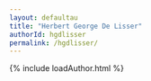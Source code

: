 ```yaml
---
layout: defaultau
title: "Herbert George De Lisser"
authorId: hgdlisser
permalink: /hgdlisser/
---
```

{% include loadAuthor.html %}
<script>
    $(document).ready(function(){
        showAuthorBio('{{ page.authorId }}');
   });
</script>
